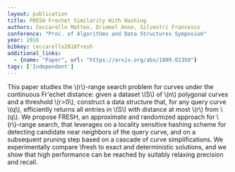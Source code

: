 ```yaml
---
layout: publication
title: FRESH Frechet Similarity With Hashing
authors: Ceccarello Matteo, Driemel Anne, Silvestri Francesco
conference: "Proc. of Algorithms and Data Structures Symposium"
year: 2018
bibkey: ceccarello2018fresh
additional_links:
  - {name: "Paper", url: "https://arxiv.org/abs/1809.02350"}
tags: ['Independent']
---
```

This paper studies the \\(r\\)-range search problem for curves under the
continuous Fr\'echet distance: given a dataset \\(S\\) of \\(n\\) polygonal curves and
a threshold \\(r>0\\), construct a data structure that, for any query curve \\(q\\),
efficiently returns all entries in \\(S\\) with distance at most \\(r\\) from \\(q\\). We
propose FRESH, an approximate and randomized approach for \\(r\\)-range search,
that leverages on a locality sensitive hashing scheme for detecting candidate
near neighbors of the query curve, and on a subsequent pruning step based on a
cascade of curve simplifications. We experimentally compare \fresh to exact and
deterministic solutions, and we show that high performance can be reached by
suitably relaxing precision and recall.
